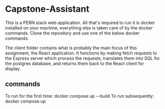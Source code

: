 # Capstone-Assistant

This is a PERN stack web application. All that's required to run it is docker installed on your machine, everything else is taken care of by the docker commands. Clone the repository and use one of the below docker commands.

The client folder contains what is probably the main focus of this assignment, the React application. It functions by making fetch requests to the Express server which process the requests, translates them into SQL for the postgres database, and returns them back to the React client for display.

## commands
To run for the first time: docker compose up --build
To run subsequently: docker compose up
